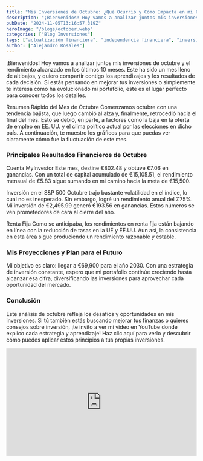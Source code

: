 ```yaml
---
title: "Mis Inversiones de Octubre: ¿Qué Ocurrió y Cómo Impacta en mi Plan Financiero?"
description: "¡Bienvenidos! Hoy vamos a analizar juntos mis inversiones de octubre y el rendimiento alcanzado en los últimos 10 meses. Este ha sido un mes lleno de altibajos, y quiero compartir contigo los aprendizajes y los resultados de cada decisión. Si estás pensando en mejorar tus inversiones o simplemente te interesa cómo ha evolucionado mi portafolio, este es el lugar perfecto para conocer todos los detalles."
pubDate: "2024-11-05T13:16:57.319Z"
heroImage: "/blogs/october.webp"
categories: ["Blog Inversiones"]
tags: ["actualización financiera", "independencia financiera", "inversión en S&P 500", "cuenta MyInvestor", "renta fija", "estrategia de inversión", "crecimiento de inversiones"]
author: ["Alejandro Rosales"]
---
```

¡Bienvenidos! Hoy vamos a analizar juntos mis inversiones de octubre y el rendimiento alcanzado en los últimos 10 meses. Este ha sido un mes lleno de altibajos, y quiero compartir contigo los aprendizajes y los resultados de cada decisión. Si estás pensando en mejorar tus inversiones o simplemente te interesa cómo ha evolucionado mi portafolio, este es el lugar perfecto para conocer todos los detalles.

Resumen Rápido del Mes de Octubre
Comenzamos octubre con una tendencia bajista, que luego cambió al alza y, finalmente, retrocedió hacia el final del mes. Esto se debió, en parte, a factores como la baja en la oferta de empleo en EE. UU. y el clima político actual por las elecciones en dicho país. A continuación, te muestro los gráficos para que puedas ver claramente cómo fue la fluctuación de este mes.

### Principales Resultados Financieros de Octubre
Cuenta MyInvestor Este mes, destine €802.48 y obtuve €7.06 en ganancias. Con un total de capital acumulado de €15,105.51, el rendimiento mensual de €5.83 sigue sumando en mi camino hacia la meta de €15,500.

Inversión en el S&P 500 Octubre trajo bastante volatilidad en el índice, lo cual no es inesperado. Sin embargo, logré un rendimiento anual del 7.75%. Mi inversión de €2,495.99 generó €193.56 en ganancias. Estos números se ven prometedores de cara al cierre del año.

Renta Fija Como se anticipaba, los rendimientos en renta fija están bajando en línea con la reducción de tasas en la UE y EE.UU. Aun así, la consistencia en esta área sigue produciendo un rendimiento razonable y estable.

### Mis Proyecciones y Plan para el Futuro
Mi objetivo es claro: llegar a €69,900 para el año 2030. Con una estrategia de inversión constante, espero que mi portafolio continúe creciendo hasta alcanzar esa cifra, diversificando las inversiones para aprovechar cada oportunidad del mercado.

### Conclusión
Este análisis de octubre refleja los desafíos y oportunidades en mis inversiones. Si tú también estás buscando mejorar tus finanzas o quieres consejos sobre inversión, ¡te invito a ver mi video en YouTube donde explico cada estrategia y aprendizaje! Haz clic aquí para verlo y descubrir cómo puedes aplicar estos principios a tus propias inversiones.

<div class="iframe-container" style="position: relative; width: 100%; height: 0; padding-bottom: 56.25%; overflow: hidden;">
  <iframe width="560" height="315" src="https://www.youtube.com/embed/1DFmcjG2BqU?si=um-z0R80UYTR3dUc" title="YouTube video player" frameborder="0" allow="accelerometer; autoplay; clipboard-write; encrypted-media; gyroscope; picture-in-picture; web-share" allowfullscreen style="position: absolute; top: 0; left: 0; width: 100%; height: 100%; border: none;"></iframe>
</div>
